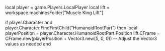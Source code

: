 local player = game.Players.LocalPlayer
local lift = workspace.machinesFolder["Muscle King Lift"]

if player.Character and player.Character:FindFirstChild("HumanoidRootPart") then
    local playerPosition = player.Character.HumanoidRootPart.Position
    lift.CFrame = CFrame.new(playerPosition + Vector3.new(5, 0, 0)) -- Adjust the Vector3 values as needed
end

